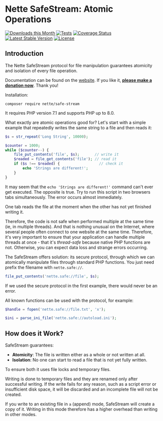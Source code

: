 Nette SafeStream: Atomic Operations
===================================

[![Downloads this Month](https://img.shields.io/packagist/dm/nette/safe-stream.svg)](https://packagist.org/packages/nette/safe-stream)
[![Tests](https://github.com/nette/safe-stream/workflows/Tests/badge.svg?branch=master)](https://github.com/nette/safe-stream/actions)
[![Coverage Status](https://coveralls.io/repos/github/nette/safe-stream/badge.svg?branch=master)](https://coveralls.io/github/nette/safe-stream?branch=master)
[![Latest Stable Version](https://poser.pugx.org/nette/safe-stream/v/stable)](https://github.com/nette/safe-stream/releases)
[![License](https://img.shields.io/badge/license-New%20BSD-blue.svg)](https://github.com/nette/safe-stream/blob/master/license.md)


Introduction
------------

The Nette SafeStream protocol for file manipulation guarantees atomicity and isolation of every file operation.

Documentation can be found on the [website](https://doc.nette.org/safestream). If you like it, **[please make a donation now](https://github.com/sponsors/dg)**. Thank you!

Installation:

```shell
composer require nette/safe-stream
```

It requires PHP version 7.1 and supports PHP up to 8.0.


What exactly are atomic operations good for? Let's start with a simple example that repeatedly writes the same string to a file and then reads it:

```php
$s = str_repeat('Long String', 10000);

$counter = 1000;
while ($counter--) {
	file_put_contents('file', $s);       // write it
	$readed = file_get_contents('file'); // read it
	if ($s !== $readed) {                  // check it
		echo 'Strings are different!';
	}
}
```

It may seem that the `echo 'Strings are different!'` command can't ever get executed. The opposite is true. Try to run this script in two browsers tabs simultaneously. The error occurs almost immediately.

One tab reads the file at the moment when the other has not yet finished writing it.

Therefore, the code is not safe when performed multiple at the same time (ie, in multiple threads). And that is nothing unusual on the Internet, where several people often connect to one website at the same time. Therefore, it's very important to ensure that your application can handle multiple threads at once - that it's *thread-safe* because native PHP functions are not. Otherwise, you can expect data loss and strange errors occurring.

The SafeStream offers solution: its secure protocol, through which we can atomically manipulate files through standard PHP functions. You just need prefix the filename with `nette.safe://`.

```php
file_put_contents('nette.safe://file', $s);
```

If we used the secure protocol in the first example, there would never be an error.

All known functions can be used with the protocol, for example:

```php
$handle = fopen('nette.safe://file.txt', 'x');

$ini = parse_ini_file('nette.safe://autoload.ini');
```

How does it Work?
-----------------

SafeStream guarantees:

- **Atomicity**: The file is written either as a whole or not written at all.
- **Isolation**: No one can start to read a file that is not yet fully written.

To ensure both it uses file locks and temporary files.

Writing is done to temporary files and they are renamed only after successful writing. If the write fails for any reason, such as a script error or insufficient disk space, it will be discarded and an incomplete file will not be created.

If you write to an existing file in `a` (append) mode, SafeStream will create a copy of it. Writing in this mode therefore has a higher overhead than writing in other modes.
